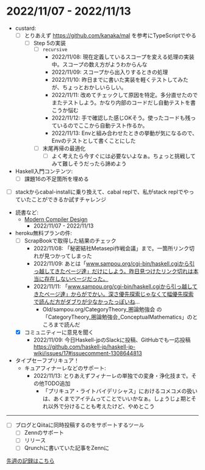 # 2022/11/07 - 2022/11/13

- custard:
    - [ ] とりあえず <https://github.com/kanaka/mal> を参考にTypeScriptでやる
        - [ ] Step 5の実装
            - [ ] `recursive`
                - 2022/11/08: 現在定義しているスコープを変える処理の実装中。スコープの数え方がようわからんな
                - 2022/11/09: スコープから出入りするときの処理
                - 2022/11/10: 昨日までに書いた実装を軽くテストしてみたが、ちょっとおかしいらしい。
                - 2022/11/11: 改めてチェックして原因を特定。多分直せたのでまたテストしよう。かなり内部のコードだし自動テストを書こうか悩む
                - 2022/11/12: 手で確認した感じOKそう。使ったコードも残っているのでここから自動テスト作るか。
                - 2022/11/13: Envと組み合わせたときの挙動が気になるので、Envのテストとして書くことにした
            - [ ] 末尾再帰の最適化
                - [ ] よく考えたら今すぐには必要ないよなぁ。ちょっと挑戦してみて難しそうだったら諦めよう
- Haskell入門コンテンツ:
    - [ ] 課題16の不足箇所を埋める
- [ ] stackからcabal-installに乗り換えて、cabal replで、私がstack replでやっていたことができるか試すチャレンジ
- 読書など:
    - [Modern Compiler Design](https://www.springer.com/jp/book/9781461446989)
        - 2022/11/07 - 2022/11/13
- heroku無料プランの件:
    - [ ] ScrapBookで取得した結果のチェック
        - 2022/11/08: 「秘密結社Metasepi作戦会議」まで。一箇所リンク切れが見つかってしまった
        - 2022/11/09: あとは「www.sampou.org/cgi-bin/haskell.cgiから引っ越してきたページ達」だけにしよう。昨日見つけたリンク切れは本当に存在しないページだった。
        - 2022/11/11: 「www.sampou.org/cgi-bin/haskell.cgiから引っ越してきたページ達」からがでかい。深さ優先探索じゃなくて幅優先探索で読んだ方がダブりが少なかったっぽいね...
            - Old/sampou.org/CategoryTheory_圏論勉強会 の「CategoryTheory_圏論勉強会_ConceptualMathematics」のところまで読んだ
    - [x] コミュニティーに意見を聞く
        - 2022/11/09: 今日Haskell-jpのSlackに投稿、GitHubでも一応投稿 <https://github.com/haskell-jp/haskell-jp-wiki/issues/17#issuecomment-1308644813>
- タイプセーフプリキュア！
    - キュアフィナーレなどのサポート:
        - 2022/11/13: とりあえずフィナーレの単独での変身・浄化技まで。その他TODO追加
            - 「プリキュア・ライトバイデリシャス」におけるコメコメの扱いは、あくまでアイテムってことでいいかなぁ。しょうじょ期とそれ以外で分けることも考えたけど、やめとこう

------

- [ ] ブログとQiitaに同時投稿するのをサポートするツール
    - [ ] Zennのサポート
    - [ ] リリース
    - [ ] Qrunchに書いていた記事をZennに

[先週の記録はこちら](https://github.com/igrep/daily-commits/blob/06a695a248cc36f8829df3ec215f92700b13c53b/yesterday.md)
